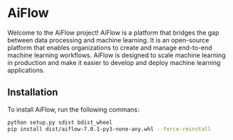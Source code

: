 # AiFlow
Welcome to the AiFlow project! AiFlow is a platform that bridges the gap between data processing and machine learning. It is an open-source platform that enables organizations to create and manage end-to-end machine learning workflows. AiFlow is designed to scale machine learning in production and make it easier to develop and deploy machine learning applications.

## Installation
To install AiFlow, run the following commans:
```bash
python setup.py sdist bdist_wheel
pip install dist/aiflow-7.0.1-py3-none-any.whl --force-reinstall
```